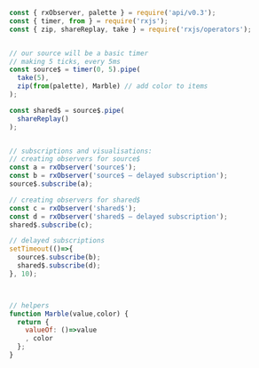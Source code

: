 <!--
name:		
title:		shareReplay
pageTitle:	shareReplay — RxJS operator example + marble diagram
desc:		
docsUrl:	https://rxjs.dev/api/operators/shareReplay
-->

```js
const { rxObserver, palette } = require('api/v0.3');
const { timer, from } = require('rxjs');
const { zip, shareReplay, take } = require('rxjs/operators');


// our source will be a basic timer
// making 5 ticks, every 5ms
const source$ = timer(0, 5).pipe(
  take(5),
  zip(from(palette), Marble) // add color to items
);

const shared$ = source$.pipe(
  shareReplay()
);


// subscriptions and visualisations:
// creating observers for source$
const a = rxObserver('source$');
const b = rxObserver('source$ — delayed subscription');
source$.subscribe(a);

// creating observers for shared$
const c = rxObserver('shared$');
const d = rxObserver('shared$ — delayed subscription');
shared$.subscribe(c);

// delayed subscriptions
setTimeout(()=>{
  source$.subscribe(b);
  shared$.subscribe(d);
}, 10);



// helpers
function Marble(value,color) {
  return {
    valueOf: ()=>value
    , color
  };
}

```
